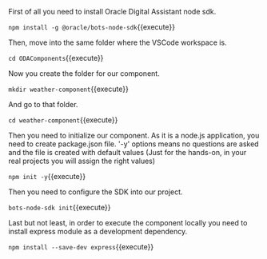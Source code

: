 First of all you need to install Oracle Digital Assistant node sdk.

`npm install -g @oracle/bots-node-sdk`{{execute}}

Then, move into the same folder where the VSCode workspace is.

`cd ODAComponents`{{execute}}

Now you create the folder for our component.

`mkdir weather-component`{{execute}}

And go to that folder.

`cd weather-component`{{execute}}

Then you need to initialize our component. As it is a node.js application, you need to create package.json file.
'-y' options means no questions are asked and the file is created with default values (Just for the hands-on, in your real projects you will assign the right values)

`npm init -y`{{execute}}

Then you need to configure the SDK into our project.

`bots-node-sdk init`{{execute}}

Last but not least, in order to execute the component locally you need to install express module as a development dependency.

`npm install --save-dev express`{{execute}}

